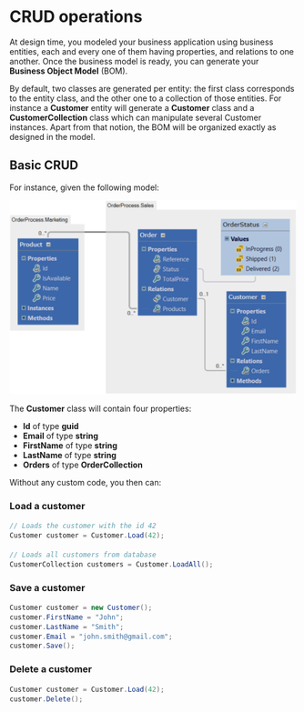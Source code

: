 # CRUD operations

At design time, you modeled your business application using business entities, each and every one of them having properties, and relations to one another. Once the business model is ready, you can generate your **Business Object Model** (BOM).

By default, two classes are generated per entity: the first class corresponds to the entity class, and the other one to a collection of those entities. For instance a **Customer** entity will generate a **Customer** class and a **CustomerCollection** class which can manipulate several Customer instances. Apart from that notion, the BOM will be organized exactly as designed in the model.


## Basic CRUD

For instance, given the following model:

![](img/crud-01.png)

The **Customer** class will contain four properties: 
* **Id** of type **guid**
* **Email** of type **string**
* **FirstName** of type **string**
* **LastName** of type **string**
* **Orders** of type **OrderCollection**

Without any custom code, you then can:


### Load a customer

```csharp
// Loads the customer with the id 42
Customer customer = Customer.Load(42);
 
// Loads all customers from database
CustomerCollection customers = Customer.LoadAll();
```

### Save a customer

```csharp
Customer customer = new Customer();
customer.FirstName = "John";
customer.LastName = "Smith";
customer.Email = "john.smith@gmail.com";
customer.Save();
```

### Delete a customer

```csharp
Customer customer = Customer.Load(42);
customer.Delete();
```
